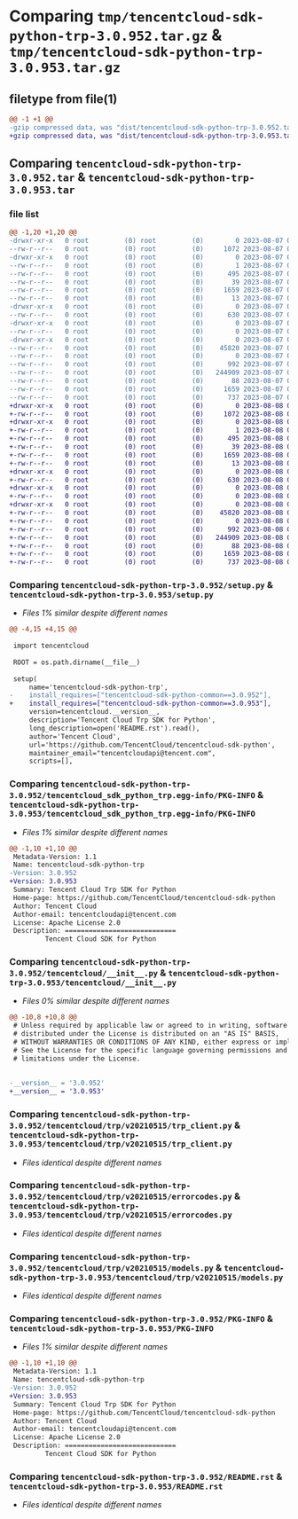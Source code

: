 # Comparing `tmp/tencentcloud-sdk-python-trp-3.0.952.tar.gz` & `tmp/tencentcloud-sdk-python-trp-3.0.953.tar.gz`

## filetype from file(1)

```diff
@@ -1 +1 @@
-gzip compressed data, was "dist/tencentcloud-sdk-python-trp-3.0.952.tar", last modified: Mon Aug  7 09:05:35 2023, max compression
+gzip compressed data, was "dist/tencentcloud-sdk-python-trp-3.0.953.tar", last modified: Tue Aug  8 00:35:11 2023, max compression
```

## Comparing `tencentcloud-sdk-python-trp-3.0.952.tar` & `tencentcloud-sdk-python-trp-3.0.953.tar`

### file list

```diff
@@ -1,20 +1,20 @@
-drwxr-xr-x   0 root         (0) root         (0)        0 2023-08-07 09:05:35.000000 tencentcloud-sdk-python-trp-3.0.952/
--rw-r--r--   0 root         (0) root         (0)     1072 2023-08-07 09:05:35.000000 tencentcloud-sdk-python-trp-3.0.952/setup.py
-drwxr-xr-x   0 root         (0) root         (0)        0 2023-08-07 09:05:35.000000 tencentcloud-sdk-python-trp-3.0.952/tencentcloud_sdk_python_trp.egg-info/
--rw-r--r--   0 root         (0) root         (0)        1 2023-08-07 09:05:35.000000 tencentcloud-sdk-python-trp-3.0.952/tencentcloud_sdk_python_trp.egg-info/dependency_links.txt
--rw-r--r--   0 root         (0) root         (0)      495 2023-08-07 09:05:35.000000 tencentcloud-sdk-python-trp-3.0.952/tencentcloud_sdk_python_trp.egg-info/SOURCES.txt
--rw-r--r--   0 root         (0) root         (0)       39 2023-08-07 09:05:35.000000 tencentcloud-sdk-python-trp-3.0.952/tencentcloud_sdk_python_trp.egg-info/requires.txt
--rw-r--r--   0 root         (0) root         (0)     1659 2023-08-07 09:05:35.000000 tencentcloud-sdk-python-trp-3.0.952/tencentcloud_sdk_python_trp.egg-info/PKG-INFO
--rw-r--r--   0 root         (0) root         (0)       13 2023-08-07 09:05:35.000000 tencentcloud-sdk-python-trp-3.0.952/tencentcloud_sdk_python_trp.egg-info/top_level.txt
-drwxr-xr-x   0 root         (0) root         (0)        0 2023-08-07 09:05:35.000000 tencentcloud-sdk-python-trp-3.0.952/tencentcloud/
--rw-r--r--   0 root         (0) root         (0)      630 2023-08-07 09:05:35.000000 tencentcloud-sdk-python-trp-3.0.952/tencentcloud/__init__.py
-drwxr-xr-x   0 root         (0) root         (0)        0 2023-08-07 09:05:35.000000 tencentcloud-sdk-python-trp-3.0.952/tencentcloud/trp/
--rw-r--r--   0 root         (0) root         (0)        0 2023-08-07 09:05:35.000000 tencentcloud-sdk-python-trp-3.0.952/tencentcloud/trp/__init__.py
-drwxr-xr-x   0 root         (0) root         (0)        0 2023-08-07 09:05:35.000000 tencentcloud-sdk-python-trp-3.0.952/tencentcloud/trp/v20210515/
--rw-r--r--   0 root         (0) root         (0)    45820 2023-08-07 09:05:35.000000 tencentcloud-sdk-python-trp-3.0.952/tencentcloud/trp/v20210515/trp_client.py
--rw-r--r--   0 root         (0) root         (0)        0 2023-08-07 09:05:35.000000 tencentcloud-sdk-python-trp-3.0.952/tencentcloud/trp/v20210515/__init__.py
--rw-r--r--   0 root         (0) root         (0)      992 2023-08-07 09:05:35.000000 tencentcloud-sdk-python-trp-3.0.952/tencentcloud/trp/v20210515/errorcodes.py
--rw-r--r--   0 root         (0) root         (0)   244909 2023-08-07 09:05:35.000000 tencentcloud-sdk-python-trp-3.0.952/tencentcloud/trp/v20210515/models.py
--rw-r--r--   0 root         (0) root         (0)       88 2023-08-07 09:05:35.000000 tencentcloud-sdk-python-trp-3.0.952/setup.cfg
--rw-r--r--   0 root         (0) root         (0)     1659 2023-08-07 09:05:35.000000 tencentcloud-sdk-python-trp-3.0.952/PKG-INFO
--rw-r--r--   0 root         (0) root         (0)      737 2023-08-07 09:05:35.000000 tencentcloud-sdk-python-trp-3.0.952/README.rst
+drwxr-xr-x   0 root         (0) root         (0)        0 2023-08-08 00:35:11.000000 tencentcloud-sdk-python-trp-3.0.953/
+-rw-r--r--   0 root         (0) root         (0)     1072 2023-08-08 00:35:11.000000 tencentcloud-sdk-python-trp-3.0.953/setup.py
+drwxr-xr-x   0 root         (0) root         (0)        0 2023-08-08 00:35:11.000000 tencentcloud-sdk-python-trp-3.0.953/tencentcloud_sdk_python_trp.egg-info/
+-rw-r--r--   0 root         (0) root         (0)        1 2023-08-08 00:35:11.000000 tencentcloud-sdk-python-trp-3.0.953/tencentcloud_sdk_python_trp.egg-info/dependency_links.txt
+-rw-r--r--   0 root         (0) root         (0)      495 2023-08-08 00:35:11.000000 tencentcloud-sdk-python-trp-3.0.953/tencentcloud_sdk_python_trp.egg-info/SOURCES.txt
+-rw-r--r--   0 root         (0) root         (0)       39 2023-08-08 00:35:11.000000 tencentcloud-sdk-python-trp-3.0.953/tencentcloud_sdk_python_trp.egg-info/requires.txt
+-rw-r--r--   0 root         (0) root         (0)     1659 2023-08-08 00:35:11.000000 tencentcloud-sdk-python-trp-3.0.953/tencentcloud_sdk_python_trp.egg-info/PKG-INFO
+-rw-r--r--   0 root         (0) root         (0)       13 2023-08-08 00:35:11.000000 tencentcloud-sdk-python-trp-3.0.953/tencentcloud_sdk_python_trp.egg-info/top_level.txt
+drwxr-xr-x   0 root         (0) root         (0)        0 2023-08-08 00:35:11.000000 tencentcloud-sdk-python-trp-3.0.953/tencentcloud/
+-rw-r--r--   0 root         (0) root         (0)      630 2023-08-08 00:35:11.000000 tencentcloud-sdk-python-trp-3.0.953/tencentcloud/__init__.py
+drwxr-xr-x   0 root         (0) root         (0)        0 2023-08-08 00:35:11.000000 tencentcloud-sdk-python-trp-3.0.953/tencentcloud/trp/
+-rw-r--r--   0 root         (0) root         (0)        0 2023-08-08 00:35:11.000000 tencentcloud-sdk-python-trp-3.0.953/tencentcloud/trp/__init__.py
+drwxr-xr-x   0 root         (0) root         (0)        0 2023-08-08 00:35:11.000000 tencentcloud-sdk-python-trp-3.0.953/tencentcloud/trp/v20210515/
+-rw-r--r--   0 root         (0) root         (0)    45820 2023-08-08 00:35:11.000000 tencentcloud-sdk-python-trp-3.0.953/tencentcloud/trp/v20210515/trp_client.py
+-rw-r--r--   0 root         (0) root         (0)        0 2023-08-08 00:35:11.000000 tencentcloud-sdk-python-trp-3.0.953/tencentcloud/trp/v20210515/__init__.py
+-rw-r--r--   0 root         (0) root         (0)      992 2023-08-08 00:35:11.000000 tencentcloud-sdk-python-trp-3.0.953/tencentcloud/trp/v20210515/errorcodes.py
+-rw-r--r--   0 root         (0) root         (0)   244909 2023-08-08 00:35:11.000000 tencentcloud-sdk-python-trp-3.0.953/tencentcloud/trp/v20210515/models.py
+-rw-r--r--   0 root         (0) root         (0)       88 2023-08-08 00:35:11.000000 tencentcloud-sdk-python-trp-3.0.953/setup.cfg
+-rw-r--r--   0 root         (0) root         (0)     1659 2023-08-08 00:35:11.000000 tencentcloud-sdk-python-trp-3.0.953/PKG-INFO
+-rw-r--r--   0 root         (0) root         (0)      737 2023-08-08 00:35:11.000000 tencentcloud-sdk-python-trp-3.0.953/README.rst
```

### Comparing `tencentcloud-sdk-python-trp-3.0.952/setup.py` & `tencentcloud-sdk-python-trp-3.0.953/setup.py`

 * *Files 1% similar despite different names*

```diff
@@ -4,15 +4,15 @@
 
 import tencentcloud
 
 ROOT = os.path.dirname(__file__)
 
 setup(
     name='tencentcloud-sdk-python-trp',
-    install_requires=["tencentcloud-sdk-python-common==3.0.952"],
+    install_requires=["tencentcloud-sdk-python-common==3.0.953"],
     version=tencentcloud.__version__,
     description='Tencent Cloud Trp SDK for Python',
     long_description=open('README.rst').read(),
     author='Tencent Cloud',
     url='https://github.com/TencentCloud/tencentcloud-sdk-python',
     maintainer_email="tencentcloudapi@tencent.com",
     scripts=[],
```

### Comparing `tencentcloud-sdk-python-trp-3.0.952/tencentcloud_sdk_python_trp.egg-info/PKG-INFO` & `tencentcloud-sdk-python-trp-3.0.953/tencentcloud_sdk_python_trp.egg-info/PKG-INFO`

 * *Files 1% similar despite different names*

```diff
@@ -1,10 +1,10 @@
 Metadata-Version: 1.1
 Name: tencentcloud-sdk-python-trp
-Version: 3.0.952
+Version: 3.0.953
 Summary: Tencent Cloud Trp SDK for Python
 Home-page: https://github.com/TencentCloud/tencentcloud-sdk-python
 Author: Tencent Cloud
 Author-email: tencentcloudapi@tencent.com
 License: Apache License 2.0
 Description: ============================
         Tencent Cloud SDK for Python
```

### Comparing `tencentcloud-sdk-python-trp-3.0.952/tencentcloud/__init__.py` & `tencentcloud-sdk-python-trp-3.0.953/tencentcloud/__init__.py`

 * *Files 0% similar despite different names*

```diff
@@ -10,8 +10,8 @@
 # Unless required by applicable law or agreed to in writing, software
 # distributed under the License is distributed on an "AS IS" BASIS,
 # WITHOUT WARRANTIES OR CONDITIONS OF ANY KIND, either express or implied.
 # See the License for the specific language governing permissions and
 # limitations under the License.
 
 
-__version__ = '3.0.952'
+__version__ = '3.0.953'
```

### Comparing `tencentcloud-sdk-python-trp-3.0.952/tencentcloud/trp/v20210515/trp_client.py` & `tencentcloud-sdk-python-trp-3.0.953/tencentcloud/trp/v20210515/trp_client.py`

 * *Files identical despite different names*

### Comparing `tencentcloud-sdk-python-trp-3.0.952/tencentcloud/trp/v20210515/errorcodes.py` & `tencentcloud-sdk-python-trp-3.0.953/tencentcloud/trp/v20210515/errorcodes.py`

 * *Files identical despite different names*

### Comparing `tencentcloud-sdk-python-trp-3.0.952/tencentcloud/trp/v20210515/models.py` & `tencentcloud-sdk-python-trp-3.0.953/tencentcloud/trp/v20210515/models.py`

 * *Files identical despite different names*

### Comparing `tencentcloud-sdk-python-trp-3.0.952/PKG-INFO` & `tencentcloud-sdk-python-trp-3.0.953/PKG-INFO`

 * *Files 1% similar despite different names*

```diff
@@ -1,10 +1,10 @@
 Metadata-Version: 1.1
 Name: tencentcloud-sdk-python-trp
-Version: 3.0.952
+Version: 3.0.953
 Summary: Tencent Cloud Trp SDK for Python
 Home-page: https://github.com/TencentCloud/tencentcloud-sdk-python
 Author: Tencent Cloud
 Author-email: tencentcloudapi@tencent.com
 License: Apache License 2.0
 Description: ============================
         Tencent Cloud SDK for Python
```

### Comparing `tencentcloud-sdk-python-trp-3.0.952/README.rst` & `tencentcloud-sdk-python-trp-3.0.953/README.rst`

 * *Files identical despite different names*

